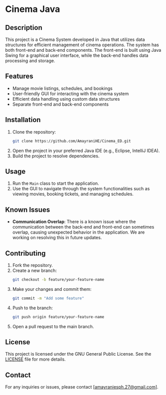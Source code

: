 # Cinema Java

## Description

This project is a Cinema System developed in Java that utilizes data structures for efficient management of cinema operations. The system has both front-end and back-end components. The front-end is built using Java Swing for a graphical user interface, while the back-end handles data processing and storage.

## Features

- Manage movie listings, schedules, and bookings
- User-friendly GUI for interacting with the cinema system
- Efficient data handling using custom data structures
- Separate front-end and back-end components

## Installation

1. Clone the repository:
    ```sh
    git clone https://github.com/AmayraniHE/Cinema_ED.git
    ```
2. Open the project in your preferred Java IDE (e.g., Eclipse, IntelliJ IDEA).
3. Build the project to resolve dependencies.

## Usage

1. Run the `Main` class to start the application.
2. Use the GUI to navigate through the system functionalities such as viewing movies, booking tickets, and managing schedules.

## Known Issues

- **Communication Overlap**: There is a known issue where the communication between the back-end and front-end can sometimes overlap, causing unexpected behavior in the application. We are working on resolving this in future updates.

## Contributing

1. Fork the repository.
2. Create a new branch:
    ```sh
    git checkout -b feature/your-feature-name
    ```
3. Make your changes and commit them:
    ```sh
    git commit -m "Add some feature"
    ```
4. Push to the branch:
    ```sh
    git push origin feature/your-feature-name
    ```
5. Open a pull request to the main branch.

## License

This project is licensed under the GNU General Public License. See the [LICENSE](LICENSE) file for more details.

## Contact

For any inquiries or issues, please contact [amayraniesph.27@gmail.com].

